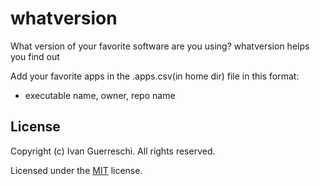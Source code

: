 # whatversion
What version of your favorite software are you using? whatversion helps you find out

Add your favorite apps in the .apps.csv(in home dir) file in this format:
- executable name, owner, repo name

## License

Copyright (c) Ivan Guerreschi. All rights reserved.

Licensed under the [MIT](LICENSE) license.
